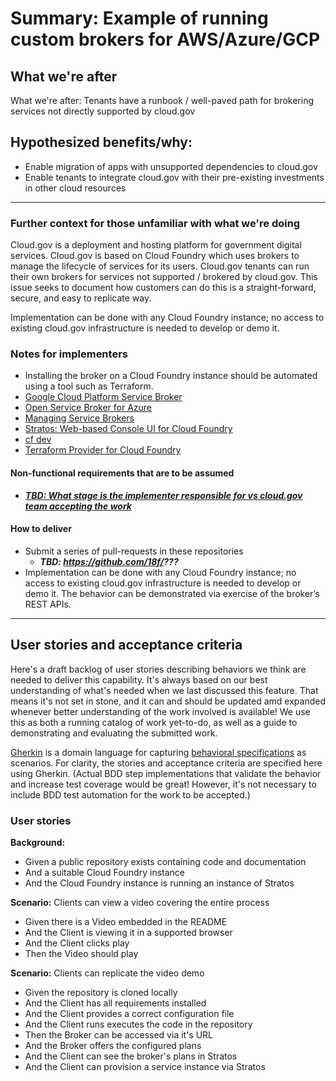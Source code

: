 # Summary: Example of running custom brokers for AWS/Azure/GCP

## What we're after
What we're after: Tenants have a runbook / well-paved path for brokering services not directly supported by cloud.gov

## Hypothesized benefits/why:
- Enable migration of apps with unsupported dependencies to cloud.gov
- Enable tenants to integrate cloud.gov with their pre-existing investments in other cloud resources

---
 
### Further context for those unfamiliar with what we're doing

Cloud.gov is a deployment and hosting platform for government digital services. Cloud.gov is based on Cloud Foundry which uses brokers to manage the lifecycle of services for its users. Cloud.gov tenants can run their own brokers for services not supported / brokered by cloud.gov. This issue seeks to document how customers can do this is a straight-forward, secure, and easy to replicate way.

Implementation can be done with any Cloud Foundry instance; no access to existing cloud.gov infrastructure is needed to develop or demo it.

### Notes for implementers
- Installing the broker on a Cloud Foundry instance should be automated using a tool such as Terraform.
- [Google Cloud Platform Service Broker](https://cloud.google.com/kubernetes-engine/docs/concepts/google-cloud-platform-service-broker)
- [Open Service Broker for Azure](https://osba.sh/)
- [Managing Service Brokers](https://docs.cloudfoundry.org/services/managing-service-brokers.html)
- [Stratos: Web-based Console UI for Cloud Foundry](https://github.com/cloudfoundry-incubator/stratos)
- [cf dev](https://github.com/cloudfoundry-incubator/cfdev)
- [Terraform Provider for Cloud Foundry](https://github.com/orange-cloudfoundry/terraform-provider-cloudfoundry)


#### Non-functional requirements that are to be assumed
- ***[TBD: What stage is the implementer responsible for vs cloud.gov team accepting the work](https://github.com/18F/cg-product/blob/master/StoryLifecycle.md)***

#### How to deliver
- Submit a series of pull-requests in these repositories
  - ***TBD: https://github.com/18f/???***
- Implementation can be done with any Cloud Foundry instance; no access to existing cloud.gov infrastructure is needed to develop or demo it. The behavior can be demonstrated via exercise of the broker’s REST APIs.

---

## User stories and acceptance criteria

Here's a draft backlog of user stories describing behaviors we think are needed to deliver this capability. It's always based on our best understanding of what's needed when we last discussed this feature. That means it's not set in stone, and it can and should be updated amd expanded whenever better understanding of the work involved is available! We use this as both a running catalog of work yet-to-do, as well as a guide to demonstrating and evaluating the submitted work. 

[Gherkin](https://en.wikipedia.org/wiki/Cucumber_(software)#Gherkin_language) is a domain language for capturing [behavioral specifications](https://en.wikipedia.org/wiki/Behavior-driven_development#Behavioral_specifications) as scenarios. For clarity, the stories and acceptance criteria are specified here using Gherkin. (Actual BDD step implementations that validate the behavior and increase test coverage would be great! However, it's not necessary to include BDD test automation for the work to be accepted.)

### User stories
**Background:**

- Given a public repository exists containing code and documentation
- And a suitable Cloud Foundry instance
- And the Cloud Foundry instance is running an instance of Stratos


**Scenario:** Clients can view a video covering the entire process

- Given there is a Video embedded in the README
- And the Client is viewing it in a supported browser
- And the Client clicks play
- Then the Video should play


**Scenario:** Clients can replicate the video demo

- Given the repository is cloned locally
- And the Client has all requirements installed
- And the Client provides a correct configuration file
- And the Client runs executes the code in the repository
- Then the Broker can be accessed via it's URL
- And the Broker offers the configured plans
- And the Client can see the broker's plans in Stratos
- And the Client can provision a service instance via Stratos
